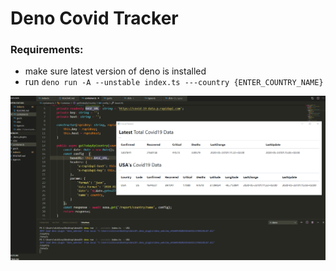 # Deno Covid Tracker

### Requirements:
- make sure latest version of deno is installed
- run `deno run -A --unstable index.ts ---country {ENTER_COUNTRY_NAME}`





![App Screenshot](https://raw.githubusercontent.com/nicklvsa/deno-covid-tracker/master/deno.png)